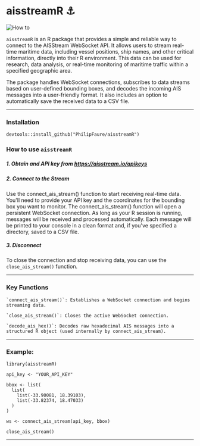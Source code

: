 # aisstreamR ⚓️

![How to](https://github.com/PhilipFaure/aisstreamR/blob/main/images/connect_ais_stream.gif)


`aisstreamR` is an R package that provides a simple and reliable way to connect to the AISStream WebSocket API. It allows users to stream real-time maritime data, including vessel positions, ship names, and other critical information, directly into their R environment. This data can be used for research, data analysis, or real-time monitoring of maritime traffic within a specified geographic area.

The package handles WebSocket connections, subscribes to data streams based on user-defined bounding boxes, and decodes the incoming AIS messages into a user-friendly format. It also includes an option to automatically save the received data to a CSV file.

---

### Installation
```devtools::install_github("PhilipFaure/aisstreamR")```

### How to use `aisstreamR`
##### 1. Obtain and API key from https://aisstream.io/apikeys
##### 2. Connect to the Stream
Use the connect_ais_stream() function to start receiving real-time data. You'll need to provide your API key and the coordinates for the bounding box you want to monitor.
The connect_ais_stream() function will open a persistent WebSocket connection. As long as your R session is running, messages will be received and processed automatically. Each message will be printed to your console in a clean format and, if you've specified a directory, saved to a CSV file.
##### 3. Disconnect
To close the connection and stop receiving data, you can use the `close_ais_stream()` function.

---

### Key Functions

    `connect_ais_stream()`: Establishes a WebSocket connection and begins streaming data.

    `close_ais_stream()`: Closes the active WebSocket connection.

    `decode_ais_hex()`: Decodes raw hexadecimal AIS messages into a structured R object (used internally by connect_ais_stream).

---

### Example:
```
library(aisstreamR)

api_key <- "YOUR_API_KEY"

bbox <- list(
  list(
    list(-33.90081, 18.39103), 
    list(-33.82374, 18.47033)
  )
)

ws <- connect_ais_stream(api_key, bbox)

close_ais_stream()
```

---
